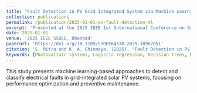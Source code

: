 ```yaml
---
title: "Fault Detection in PV Grid Integrated System via Machine Learning Technology"
collection: publications
permalink: /publication/2025-01-01-pv-fault-detection-ml
excerpt: 'Presented at the 2025 IEEE 1st International Conference on Smart and Sustainable Developments in Electrical Engineering (SSDEE), this paper explores machine learning techniques—logistic regression, decision trees, and random forests—for detecting electrical faults in solar PV systems.'
date: 2025-01-01
venue: '2025 IEEE SSDEE, Dhanbad'
paperurl: 'https://doi.org/10.1109/SSDEE64538.2025.10967651'
citation: 'S. Mitra and K. A. Chinmaya. (2025). "Fault Detection in PV Grid Integrated System via Machine Learning Technology." <i>IEEE SSDEE 2025</i>. Dhanbad, India.'
keywords: [Photovoltaic systems, Logistic regression, Decision trees, Random forests, Fault detection, Solar PV, Machine Learning, Electrical faults]
---
```

This study presents machine learning-based approaches to detect and classify electrical faults in grid-integrated solar PV systems, focusing on performance optimization and preventive maintenance.
